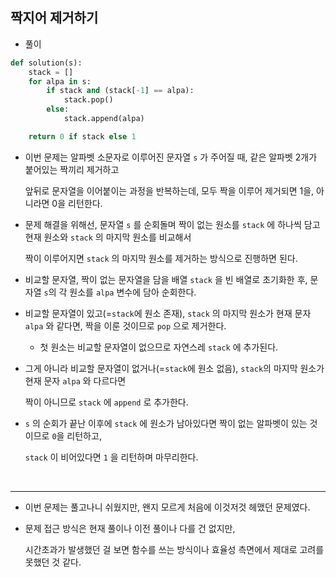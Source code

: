 ## 짝지어 제거하기    

- 풀이   

```python    
def solution(s):
    stack = []
    for alpa in s:
        if stack and (stack[-1] == alpa):
            stack.pop()
        else:
            stack.append(alpa)

    return 0 if stack else 1
```    

- 이번 문제는 알파벳 소문자로 이루어진 문자열 `s` 가 주어질 때, 같은 알파벳 2개가 붙어있는 짝끼리 제거하고      
  
  앞뒤로 문자열을 이어붙이는 과정을 반복하는데, 모두 짝을 이루어 제거되면 1을, 아니라면 0을 리턴한다.             
  
- 문제 해결을 위해선, 문자열 `s` 를 순회돌며 짝이 없는 원소를 `stack` 에 하나씩 담고 현재 원소와 `stack` 의 마지막 원소를 비교해서   
  
  짝이 이루어지면 `stack` 의 마지막 원소를 제거하는 방식으로 진행하면 된다.    
  
- 비교할 문자열, 짝이 없는 문자열을 담을 배열 `stack` 을 빈 배열로 초기화한 후, 문자열 `s`의 각 원소를 `alpa` 변수에 담아 순회한다.   

- 비교할 문자열이 있고(=`stack`에 원소 존재), `stack` 의 마지막 원소가 현재 문자 `alpa` 와 같다면, 짝을 이룬 것이므로 `pop` 으로 제거한다.    

  - 첫 원소는 비교할 문자열이 없으므로 자연스레 `stack` 에 추가된다.    
  
- 그게 아니라 비교할 문자열이 없거나(=`stack`에 원소 없음), `stack`의 마지막 원소가 현재 문자 `alpa` 와 다르다면    
  
  짝이 아니므로 `stack` 에 `append` 로 추가한다.      
  
- `s` 의 순회가 끝난 이후에 `stack` 에 원소가 남아있다면 짝이 없는 알파벳이 있는 것이므로 `0`을 리턴하고,    
  
  `stack` 이 비어있다면 `1` 을 리턴하며 마무리한다.    
  
  
<br>   
<hr>    

- 이번 문제는 풀고나니 쉬웠지만, 왠지 모르게 처음에 이것저것 헤맸던 문제였다.   

- 문제 접근 방식은 현재 풀이나 이전 풀이나 다를 건 없지만,      
  
  시간초과가 발생했던 걸 보면 함수를 쓰는 방식이나 효율성 측면에서 제대로 고려를 못했던 것 같다.       
  
  
